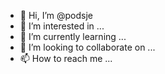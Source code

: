 - 👋 Hi, I’m @podsje
- 👀 I’m interested in ...
- 🌱 I’m currently learning ...
- 💞️ I’m looking to collaborate on ...
- 📫 How to reach me ...

<!---
podsje/podsje is a ✨ special ✨ repository because its `README.md` (this file) appears on your GitHub profile.
You can click the Preview link to take a look at your changes.
--->
